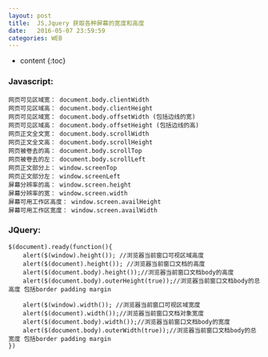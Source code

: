 ```yaml
---
layout: post
title:  JS,Jquery 获取各种屏幕的宽度和高度
date:   2016-05-07 23:59:59
categories: WEB
---
```


* content
{:toc}

### Javascript:

	网页可见区域宽： document.body.clientWidth
	网页可见区域高： document.body.clientHeight
	网页可见区域宽： document.body.offsetWidth (包括边线的宽)
	网页可见区域高： document.body.offsetHeight (包括边线的高)
	网页正文全文宽： document.body.scrollWidth
	网页正文全文高： document.body.scrollHeight
	网页被卷去的高： document.body.scrollTop
	网页被卷去的左： document.body.scrollLeft
	网页正文部分上： window.screenTop
	网页正文部分左： window.screenLeft
	屏幕分辨率的高： window.screen.height
	屏幕分辨率的宽： window.screen.width
	屏幕可用工作区高度： window.screen.availHeight
	屏幕可用工作区宽度： window.screen.availWidth

### JQuery:

	$(document).ready(function(){
		alert($(window).height()); //浏览器当前窗口可视区域高度
		alert($(document).height()); //浏览器当前窗口文档的高度
		alert($(document.body).height());//浏览器当前窗口文档body的高度
		alert($(document.body).outerHeight(true));//浏览器当前窗口文档body的总高度 包括border padding margin

		alert($(window).width()); //浏览器当前窗口可视区域宽度
		alert($(document).width());//浏览器当前窗口文档对象宽度
		alert($(document.body).width());//浏览器当前窗口文档body的宽度
		alert($(document.body).outerWidth(true));//浏览器当前窗口文档body的总宽度 包括border padding margin
	})
